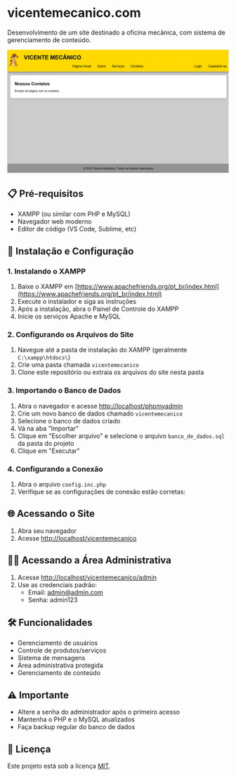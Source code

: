 # vicentemecanico.com

Desenvolvimento de um site destinado a oficina mecânica, com sistema de gerenciamento de conteúdo.

![Interface do Site](img/interface.png)

## 📋 Pré-requisitos

- XAMPP (ou similar com PHP e MySQL)
- Navegador web moderno
- Editor de código (VS Code, Sublime, etc)

## 🚀 Instalação e Configuração

### 1. Instalando o XAMPP

1. Baixe o XAMPP em [https://www.apachefriends.org/pt_br/index.html](https://www.apachefriends.org/pt_br/index.html)
2. Execute o instalador e siga as instruções
3. Após a instalação, abra o Painel de Controle do XAMPP
4. Inicie os serviços Apache e MySQL

### 2. Configurando os Arquivos do Site

1. Navegue até a pasta de instalação do XAMPP (geralmente `C:\xampp\htdocs\`)
2. Crie uma pasta chamada `vicentemecanico`
3. Clone este repositório ou extraia os arquivos do site nesta pasta

### 3. Importando o Banco de Dados

1. Abra o navegador e acesse [http://localhost/phpmyadmin](http://localhost/phpmyadmin)
2. Crie um novo banco de dados chamado `vicentemecanico`
3. Selecione o banco de dados criado
4. Vá na aba "Importar"
5. Clique em "Escolher arquivo" e selecione o arquivo `banco_de_dados.sql` da pasta do projeto
6. Clique em "Executar"

### 4. Configurando a Conexão

1. Abra o arquivo `config.inc.php`
2. Verifique se as configurações de conexão estão corretas:

## 🌐 Acessando o Site

1. Abra seu navegador
2. Acesse [http://localhost/vicentemecanico](http://localhost/vicentemecanico)

## 👨‍💼 Acessando a Área Administrativa

1. Acesse [http://localhost/vicentemecanico/admin](http://localhost/vicentemecanico/admin)
2. Use as credenciais padrão:
   - Email: admin@admin.com
   - Senha: admin123

## 🛠️ Funcionalidades

- Gerenciamento de usuários
- Controle de produtos/serviços
- Sistema de mensagens
- Área administrativa protegida
- Gerenciamento de conteúdo

## ⚠️ Importante

- Altere a senha do administrador após o primeiro acesso
- Mantenha o PHP e o MySQL atualizados
- Faça backup regular do banco de dados

## 📝 Licença

Este projeto está sob a licença [MIT](LICENSE).
